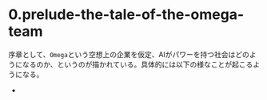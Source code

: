 
# 0.prelude-the-tale-of-the-omega-team

序章として、`Omega`という空想上の企業を仮定、AIがパワーを持つ社会はどのようになるのか、というのが描かれている。具体的には以下の様なことが起こるようになる。

- 
